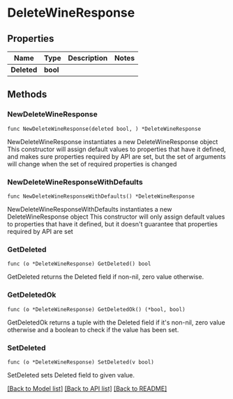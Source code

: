 # DeleteWineResponse

## Properties

Name | Type | Description | Notes
------------ | ------------- | ------------- | -------------
**Deleted** | **bool** |  | 

## Methods

### NewDeleteWineResponse

`func NewDeleteWineResponse(deleted bool, ) *DeleteWineResponse`

NewDeleteWineResponse instantiates a new DeleteWineResponse object
This constructor will assign default values to properties that have it defined,
and makes sure properties required by API are set, but the set of arguments
will change when the set of required properties is changed

### NewDeleteWineResponseWithDefaults

`func NewDeleteWineResponseWithDefaults() *DeleteWineResponse`

NewDeleteWineResponseWithDefaults instantiates a new DeleteWineResponse object
This constructor will only assign default values to properties that have it defined,
but it doesn't guarantee that properties required by API are set

### GetDeleted

`func (o *DeleteWineResponse) GetDeleted() bool`

GetDeleted returns the Deleted field if non-nil, zero value otherwise.

### GetDeletedOk

`func (o *DeleteWineResponse) GetDeletedOk() (*bool, bool)`

GetDeletedOk returns a tuple with the Deleted field if it's non-nil, zero value otherwise
and a boolean to check if the value has been set.

### SetDeleted

`func (o *DeleteWineResponse) SetDeleted(v bool)`

SetDeleted sets Deleted field to given value.



[[Back to Model list]](../README.md#documentation-for-models) [[Back to API list]](../README.md#documentation-for-api-endpoints) [[Back to README]](../README.md)



